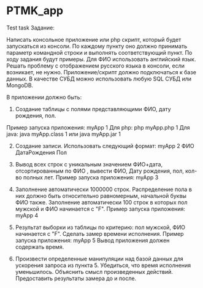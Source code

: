 # PTMK_app
Test task
Задание:

Написать консольное приложение или php скрипт, который будет запускаться из консоли. 
По каждому пункту оно должно принимать  параметр командной строки и выполнять соответствующий пункт. 
По ходу задания будут примеры. Для ФИО использовать английский язык. Решать проблему с отображением русского языка в консоли, если возникает, не нужно.
Приложение/скрипт должно подключаться к базе данных. В качестве СУБД можно использовать любую SQL СУБД или MongoDB.

В приложении должно быть:
1. Создание таблицы с полями представляющими ФИО, дату рождения, пол. 

Пример запуска приложения:
myApp 1
Для php:
php myApp.php 1
Для java:
java myApp.class 1
или
java myApp.jar 1 

2. Создание записи. Использовать следующий формат:
myApp 2 ФИО ДатаРождения Пол

3. Вывод всех строк с уникальным значением ФИО+дата, отсортированным по ФИО , вывести ФИО, Дату рождения, пол, кол-во полных лет.
Пример запуска приложения:
myApp 3

4. Заполнение автоматически 1000000 строк. Распределение пола в них должно быть относительно равномерным, начальной буквы ФИО также. Заполнение автоматически  100 строк в которых пол мужской и ФИО начинается с "F".
Пример запуска приложения:
myApp 4

5.  Результат выборки из таблицы по критерию: пол мужской, ФИО  начинается с "F". Сделать замер времени исполнения.
Пример запуска приложения:
myApp 5
Вывод приложения должен содержать время.

6. Произвести определенные манипуляции над базой данных для ускорения запроса из пункта 5. Убедиться, что время исполнения уменьшилось. Объяснить смысл произведенных действий. Предоставить результаты замера до и после.
